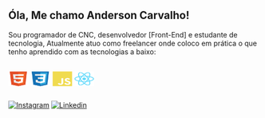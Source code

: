 

## Óla, Me chamo Anderson Carvalho!
Sou programador de CNC, desenvolvedor [Front-End] e estudante de tecnologia, 
Atualmente atuo como freelancer onde coloco em prática o que tenho aprendido com as tecnologias a baixo:

<div style="display: inline_block"><br>
    <img align="center" alt="HTML" height="30" width="40" src="https://raw.githubusercontent.com/devicons/devicon/master/icons/html5/html5-original.svg">
    <img align="center" alt="CSS" height="30" width="40" src="https://raw.githubusercontent.com/devicons/devicon/master/icons/css3/css3-original.svg">
    <img align="center" alt="Js" height="30" width="40" src="https://raw.githubusercontent.com/devicons/devicon/master/icons/javascript/javascript-plain.svg">
    <img align="center" alt="React" height="30" width="40" src="https://raw.githubusercontent.com/devicons/devicon/master/icons/react/react-original.svg">
</div>


## 

<div>

[![Instagram](https://img.shields.io/badge/Instagram-E4405F?style=for-the-badge&logo=instagram&logoColor=white)](https://www.instagram.com/anderson.inn/)
[![Linkedin](https://img.shields.io/badge/LinkedIn-0077B5?style=for-the-badge&logo=linkedin&logoColor=white)](https://www.linkedin.com/in/andersoncarvalhoaic/)
</div>


